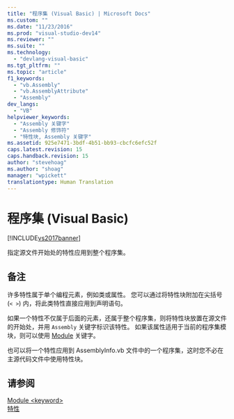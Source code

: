 ```yaml
---
title: "程序集 (Visual Basic) | Microsoft Docs"
ms.custom: ""
ms.date: "11/23/2016"
ms.prod: "visual-studio-dev14"
ms.reviewer: ""
ms.suite: ""
ms.technology: 
  - "devlang-visual-basic"
ms.tgt_pltfrm: ""
ms.topic: "article"
f1_keywords: 
  - "vb.Assembly"
  - "vb.AssemblyAttribute"
  - "Assembly"
dev_langs: 
  - "VB"
helpviewer_keywords: 
  - "Assembly 关键字"
  - "Assembly 修饰符"
  - "特性块, Assembly 关键字"
ms.assetid: 925e7471-3bdf-4b51-bb93-cbcfc6efc52f
caps.latest.revision: 15
caps.handback.revision: 15
author: "stevehoag"
ms.author: "shoag"
manager: "wpickett"
translationtype: Human Translation
---
```

# 程序集 (Visual Basic)
[!INCLUDE[vs2017banner](../../../csharp/includes/vs2017banner.md)]

指定源文件开始处的特性应用到整个程序集。  
  
## 备注  
 许多特性属于单个编程元素，例如类或属性。  您可以通过将特性块附加在尖括号 \(`< >`\) 内，将此类特性直接应用到声明语句。  
  
 如果一个特性不仅属于后面的元素，还属于整个程序集，则将特性块放置在源文件的开始处，并用 `Assembly` 关键字标识该特性。  如果该属性适用于当前的程序集模块，则可以使用 [Module](../../../visual-basic/language-reference/modifiers/module-keyword.md) 关键字。  
  
 也可以将一个特性应用到 AssemblyInfo.vb 文件中的一个程序集，这时您不必在主源代码文件中使用特性块。  
  
## 请参阅  
 [Module \<keyword\>](../../../visual-basic/language-reference/modifiers/module-keyword.md)   
 [特性](../Topic/Attributes%20\(C%23%20and%20Visual%20Basic\).md)